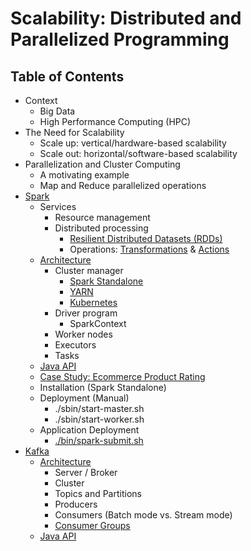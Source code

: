 # Scalability: Distributed and Parallelized Programming
## Table of Contents
- Context
  - Big Data
  - High Performance Computing (HPC)
- The Need for Scalability
  - Scale up: vertical/hardware-based scalability
  - Scale out: horizontal/software-based scalability
- Parallelization and Cluster Computing
  - A motivating example
  - Map and Reduce parallelized operations
- [Spark](https://spark.apache.org/docs/latest/index.html)
  - Services
    - Resource management
    - Distributed processing
      - [Resilient Distributed Datasets (RDDs)](https://spark.apache.org/docs/latest/rdd-programming-guide.html#resilient-distributed-datasets-rdds)
      - Operations: [Transformations](https://spark.apache.org/docs/latest/rdd-programming-guide.html#transformations) & [Actions](https://spark.apache.org/docs/latest/rdd-programming-guide.html#actions)
  - [Architecture](https://spark.apache.org/docs/latest/cluster-overview.html)
    - Cluster manager
      - [Spark Standalone](https://spark.apache.org/docs/latest/spark-standalone.html)
      - [YARN](https://hadoop.apache.org/docs/current/hadoop-yarn/hadoop-yarn-site/YARN.html)
      - [Kubernetes](https://kubernetes.io)
    - Driver program
      - SparkContext
    - Worker nodes
    - Executors
    - Tasks
  - [Java API](https://spark.apache.org/docs/latest/api/java/org/apache/spark/api/java/package-summary.html)
  - [Case Study: Ecommerce Product Rating](./case-studies/rating)
  - Installation (Spark Standalone)
  - Deployment (Manual)
    - ./sbin/start-master.sh
    - ./sbin/start-worker.sh
  - Application Deployment
    - [./bin/spark-submit.sh](https://spark.apache.org/docs/latest/submitting-applications.html)
- [Kafka](https://kafka.apache.org/)
  - [Architecture](./figures/Kafka-Cluster.png)
    - Server / Broker
    - Cluster
    - Topics and Partitions
    - Producers
    - Consumers (Batch mode vs. Stream mode)
    - [Consumer Groups](./figures/Kafka-Cluster-Consumer-Group.png)
  - [Java API](https://kafka.apache.org/10/javadoc/overview-summary.html)
